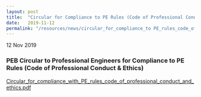 ```yaml
---
layout: post
title:  "Circular for Compliance to PE Rules (Code of Professional Conduct & Ethics)"
date:   2019-11-12
permalink: "/resources/news/circular_for_compliance_to PE_rules_code_of_professional_conduct_and_ethics"
---
```


12 Nov 2019

### **PEB Circular to Professional Engineers for Compliance to PE Rules (Code of Professional Conduct & Ethics)**

[Circular_for_compliance_with_PE_rules_code_of_professional_conduct_and_ethics.pdf](/files/Circular_for_compliance_with_PE_rules_code_of_professional_conduct_and_ethics.pdf)


 
 
